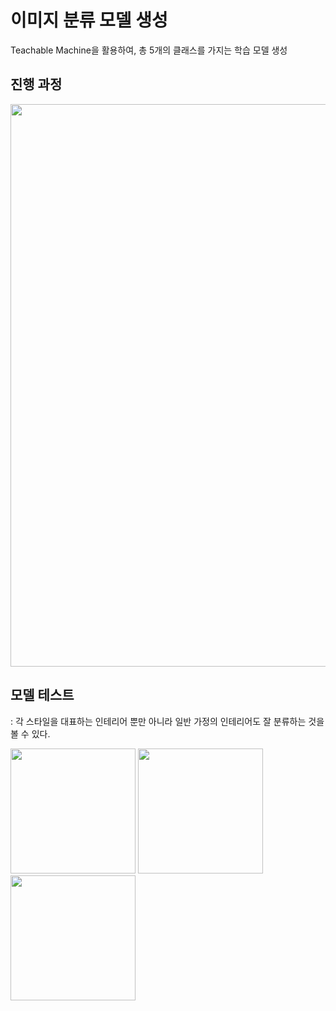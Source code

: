# 이미지 분류 모델 생성
Teachable Machine을 활용하여, 총 5개의 클래스를 가지는 학습 모델 생성

## 진행 과정
<img src="https://user-images.githubusercontent.com/47620950/137279687-a8461bf0-9060-44fd-841e-be5f5c42db0b.PNG" width=900>

## 모델 테스트
: 각 스타일을 대표하는 인테리어 뿐만 아니라 일반 가정의 인테리어도 잘 분류하는 것을 볼 수 있다.

<img src="https://user-images.githubusercontent.com/47620950/137280250-bc648520-2d4d-489e-bd57-28595862c57d.PNG" width=200> <img src="https://user-images.githubusercontent.com/47620950/137280579-2e2428fb-7709-48da-ad5b-3e3f473662ed.PNG" width=200> <img src="https://user-images.githubusercontent.com/47620950/137280695-c520e3cf-3e6c-47bf-a821-e9a6218ebb8b.PNG" width=200>
